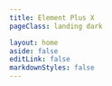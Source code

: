 ```yaml
---
title: Element Plus X
pageClass: landing dark

layout: home
aside: false
editLink: false
markdownStyles: false
---
```


<script setup lang="ts">
import { onBeforeMount } from 'vue'
import { useRouter } from 'vitepress'

const router = useRouter()

onBeforeMount(() => {
  router.go('/en/')
})
</script>
